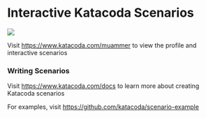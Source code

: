 # Interactive Katacoda Scenarios

[![](http://shields.katacoda.com/katacoda/muammer/count.svg)](https://www.katacoda.com/muammer "Get your profile on Katacoda.com")

Visit https://www.katacoda.com/muammer to view the profile and interactive scenarios

### Writing Scenarios
Visit https://www.katacoda.com/docs to learn more about creating Katacoda scenarios

For examples, visit https://github.com/katacoda/scenario-example
